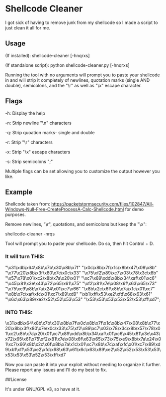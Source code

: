 # Shellcode Cleaner
I got sick of having to remove junk from my shellcode so I made a script to just clean it all for me.

## Usage

(If installed): shellcode-cleaner [-hnqrxs]

(If standalone script): python shellcode-cleaner.py [-hnqrxs]

Running the tool with no arguments will prompt you to paste your shellcode in and will strip it completely of newlines, quotation marks (single AND double), semicolons, and the "\r" as well as "\x" escape character.

## Flags
-h: Display the help

-n: Strip newline "\n" characters

-q: Strip quoation marks- single and double

-r: Strip "\r" characters

-x: Strip "\x" escape characters

-s: Strip semicolons ";"

Multiple flags can be set allowing you to customize the output however you like.

## Example
Shellcode taken from: https://packetstormsecurity.com/files/102847/All-Windows-Null-Free-CreateProcessA-Calc-Shellcode.html for demo purposes.

Remove newlines, "\r", quotations, and semicolons but keep the "\x":

shellcode-cleaner -nrqs

Tool will prompt you to paste your shellcode. Do so, then hit Control + D.

### It will turn THIS:
  "\x31\xdb\x64\x8b\x7b\x30\x8b\x7f"
        "\x0c\x8b\x7f\x1c\x8b\x47\x08\x8b"
        "\x77\x20\x8b\x3f\x80\x7e\x0c\x33"
        "\x75\xf2\x89\xc7\x03\x78\x3c\x8b"
        "\x57\x78\x01\xc2\x8b\x7a\x20\x01"
        "\xc7\x89\xdd\x8b\x34\xaf\x01\xc6"
        "\x45\x81\x3e\x43\x72\x65\x61\x75"
        "\xf2\x81\x7e\x08\x6f\x63\x65\x73"
        "\x75\xe9\x8b\x7a\x24\x01\xc7\x66"
        "\x8b\x2c\x6f\x8b\x7a\x1c\x01\xc7"
        "\x8b\x7c\xaf\xfc\x01\xc7\x89\xd9"
        "\xb1\xff\x53\xe2\xfd\x68\x63\x61"
        "\x6c\x63\x89\xe2\x52\x52\x53\x53"
        "\x53\x53\x53\x53\x52\x53\xff\xd7";
        
### INTO THIS:
 
\x31\xdb\x64\x8b\x7b\x30\x8b\x7f\x0c\x8b\x7f\x1c\x8b\x47\x08\x8b\x77\x20\x8b\x3f\x80\x7e\x0c\x33\x75\xf2\x89\xc7\x03\x78\x3c\x8b\x57\x78\x01\xc2\x8b\x7a\x20\x01\xc7\x89\xdd\x8b\x34\xaf\x01\xc6\x45\x81\x3e\x43\x72\x65\x61\x75\xf2\x81\x7e\x08\x6f\x63\x65\x73\x75\xe9\x8b\x7a\x24\x01\xc7\x66\x8b\x2c\x6f\x8b\x7a\x1c\x01\xc7\x8b\x7c\xaf\xfc\x01\xc7\x89\xd9\xb1\xff\x53\xe2\xfd\x68\x63\x61\x6c\x63\x89\xe2\x52\x52\x53\x53\x53\x53\x53\x53\x52\x53\xff\xd7

Now you can paste it into your exploit without needing to organize it further.
Please report any issues and I'll do my best to fix.

##License

It's under GNU/GPL v3, so have at it. 
